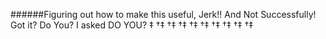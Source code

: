 ######Figuring out how to make this useful, Jerk!! And Not Successfully! Got it? Do You? I asked DO YOU? ‡ †‡ †‡ †‡ †‡ †‡ †‡ †‡ †‡ †‡

